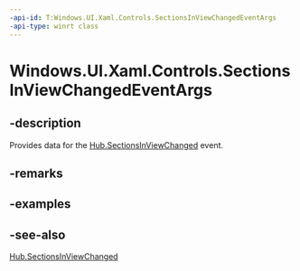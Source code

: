 ```yaml
---
-api-id: T:Windows.UI.Xaml.Controls.SectionsInViewChangedEventArgs
-api-type: winrt class
---
```


<!-- Class syntax.
public class SectionsInViewChangedEventArgs : Windows.UI.Xaml.Controls.ISectionsInViewChangedEventArgs
-->

# Windows.UI.Xaml.Controls.SectionsInViewChangedEventArgs

## -description
Provides data for the [Hub.SectionsInViewChanged](hub_sectionsinviewchanged.md) event.



## -remarks

## -examples

## -see-also
[Hub.SectionsInViewChanged](hub_sectionsinviewchanged.md)
